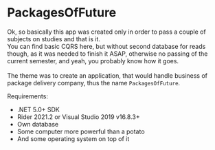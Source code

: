 # PackagesOfFuture

Ok, so basically this app was created only in order to pass a couple of subjects on studies and that is it.
<br>
You can find basic CQRS here, but without second database for reads though, as it was needed to finish it ASAP, otherwise no passing of the current semester, and yeah, you probably know how it goes.
<br>
<br>
The theme was to create an application, that would handle business of package delivery company, thus the name `PackagesOfFuture`.

Requirements:
<ul>
  <li>.NET 5.0+ SDK</li>
  <li>Rider 2021.2 or Visual Studio 2019 v16.8.3+</li>
  <li>Own database</li>
  <li>Some computer more powerful than a potato</li>
  <li>And some operating system on top of it</li>
</ul>
